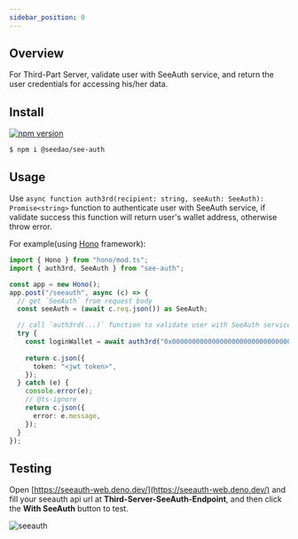 ```yaml
---
sidebar_position: 0
---
```


## Overview

For Third-Part Server, validate user with SeeAuth service, and return the user credentials for accessing his/her data.

## Install

[![npm version](https://badge.fury.io/js/@seedao%2Fsee-auth.svg)](https://badge.fury.io/js/@seedao%2Fsee-auth)

```shell
$ npm i @seedao/see-auth
```

## Usage

Use `async function auth3rd(recipient: string, seeAuth: SeeAuth): Promise<string>` function to authenticate user with SeeAuth service, if validate success this function will return user's wallet address, otherwise throw error.

For example(using [Hono](https://hono.dev/) framework):

```typescript
import { Hono } from "hono/mod.ts";
import { auth3rd, SeeAuth } from "see-auth";

const app = new Hono();
app.post("/seeauth", async (c) => {
  // get `SeeAuth` from request body
  const seeAuth = (await c.req.json()) as SeeAuth;

  // call `auth3rd(...)` function to validate user with SeeAuth service
  try {
    const loginWallet = await auth3rd("0x0000000000000000000000000000000000000000", seeAuth);
    
    return c.json({
      token: "<jwt token>",
    });
  } catch (e) {
    console.error(e);
    // @ts-ignore
    return c.json({
      error: e.message,
    });
  }
});
```

## Testing

Open [https://seeauth-web.deno.dev/](https://seeauth-web.deno.dev/) and fill your seeauth api url at **Third-Server-SeeAuth-Endpoint**, and then click the **With SeeAuth** button to test.

![seeauth](https://docs.seedao.tech/img/seeauth.png)
